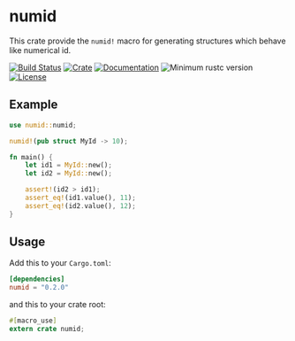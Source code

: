 # numid

This crate provide the `numid!` macro for generating structures which behave like numerical id.

[![Build Status](https://travis-ci.com/powlpy/numid.svg?branch=master)](https://travis-ci.com/powlpy/numid)
[![Crate](https://img.shields.io/crates/v/numid.svg)](https://crates.io/crates/numid)
[![Documentation](https://docs.rs/numid/badge.svg)](https://docs.rs/numid)
![Minimum rustc version](https://img.shields.io/badge/rustc-1.31+-yellow.svg)
[![License](https://img.shields.io/crates/l/numid.svg)](https://github.com/powlpy/numid/blob/master/LICENSE)

## Example

```rust
use numid::numid;

numid!(pub struct MyId -> 10);

fn main() {
    let id1 = MyId::new();
    let id2 = MyId::new();

    assert!(id2 > id1);
    assert_eq!(id1.value(), 11);
    assert_eq!(id2.value(), 12);
}
```

## Usage

Add this to your `Cargo.toml`:

```toml
[dependencies]
numid = "0.2.0"
```

and this to your crate root:

```rust
#[macro_use]
extern crate numid;
```
